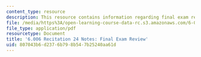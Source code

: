 ```yaml
---
content_type: resource
description: This resource contains information regarding final exam review.
file: /media/https%3A/open-learning-course-data-rc.s3.amazonaws.com/6-006-introduction-to-algorithms-fall-2011/807043b6d2376b798b547b25240aa61d_MIT6_006F11_rec24.pdf
file_type: application/pdf
resourcetype: Document
title: '6.006 Recitation 24 Notes: Final Exam Review'
uid: 807043b6-d237-6b79-8b54-7b25240aa61d
---
```

